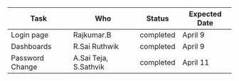 Task | Who | Status | Expected Date 
--- | --- | --- | --- 
Login page | Rajkumar.B | completed | April 9
Dashboards | R.Sai Ruthwik | completed | April 9
Password Change | A.Sai Teja, S.Sathvik | completed | April 11
